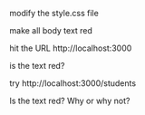 modify the style.css file

make all body text red

hit the URL http://localhost:3000

is the text red?

try  http://localhost:3000/students

Is the text red?  Why or why not?